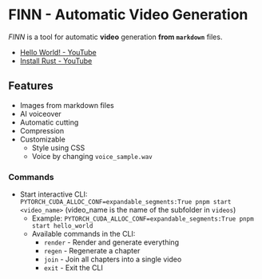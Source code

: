 # FINN - Automatic Video Generation

*FINN* is a tool for automatic **video** generation **from `markdown`** files.

- [Hello World! - YouTube](https://youtu.be/5B-SlP28P64)
- [Install Rust - YouTube](https://youtu.be/y0IkWczJrv4)

## Features

- Images from markdown files
- AI voiceover
- Automatic cutting
- Compression
- Customizable
  - Style using CSS
  - Voice by changing `voice_sample.wav`

### Commands

- Start interactive CLI: `PYTORCH_CUDA_ALLOC_CONF=expandable_segments:True pnpm start <video_name>` (video_name is the name of the subfolder in `videos`)
  - Example: `PYTORCH_CUDA_ALLOC_CONF=expandable_segments:True pnpm start hello_world`
  - Available commands in the CLI:
    - `render` - Render and generate everything
    - `regen` - Regenerate a chapter
    - `join` - Join all chapters into a single video
    - `exit` - Exit the CLI

